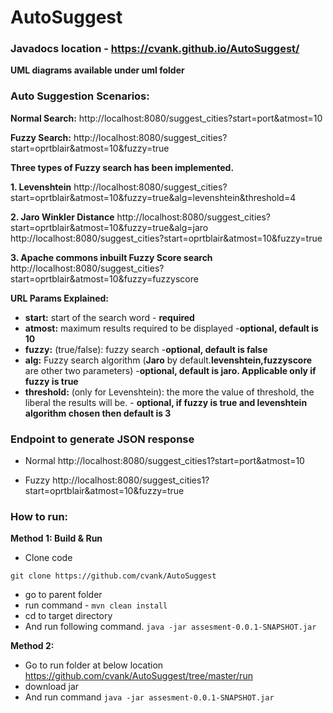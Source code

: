 # AutoSuggest

### Javadocs location -  https://cvank.github.io/AutoSuggest/

**UML diagrams available under uml folder**

### Auto Suggestion Scenarios:
**Normal Search:**
http://localhost:8080/suggest_cities?start=port&atmost=10

**Fuzzy Search:**
http://localhost:8080/suggest_cities?start=oprtblair&atmost=10&fuzzy=true

**Three types of Fuzzy search has been implemented.**

**1. Levenshtein**
http://localhost:8080/suggest_cities?start=oprtblair&atmost=10&fuzzy=true&alg=levenshtein&threshold=4

**2. Jaro Winkler Distance**
http://localhost:8080/suggest_cities?start=oprtblair&atmost=10&fuzzy=true&alg=jaro
http://localhost:8080/suggest_cities?start=oprtblair&atmost=10&fuzzy=true

**3. Apache commons inbuilt Fuzzy Score search**
http://localhost:8080/suggest_cities?start=oprtblair&atmost=10&fuzzy=fuzzyscore

**URL Params Explained:**

* **start:** start of the search word - **required**
* **atmost:** maximum results required to be displayed -**optional, default is 10**
* **fuzzy:** (true/false): fuzzy search -**optional, default is false**
* **alg:** Fuzzy search algorithm (**Jaro** by default.**levenshtein,fuzzyscore** are other two parameters) -**optional, default is jaro. Applicable only if fuzzy is true**
* **threshold:** (only for Levenshtein): the more the value of threshold, the  liberal the results will be. - **optional, if fuzzy is true and levenshtein algorithm chosen then default is 3**


### Endpoint to generate JSON response
* Normal
http://localhost:8080/suggest_cities1?start=port&atmost=10

* Fuzzy
http://localhost:8080/suggest_cities1?start=oprtblair&atmost=10&fuzzy=true


### How to run:

**Method 1: Build & Run**
* Clone code 
```
git clone https://github.com/cvank/AutoSuggest
```
* go to parent folder
* run command - ```mvn clean install```
* cd to target directory
* And run following command.
```java -jar assesment-0.0.1-SNAPSHOT.jar```

**Method 2:**
* Go to run folder at below location
https://github.com/cvank/AutoSuggest/tree/master/run
* download jar
* And run command
```java -jar assesment-0.0.1-SNAPSHOT.jar```
